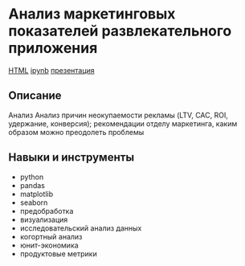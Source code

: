 # Анализ маркетинговых показателей развлекательного приложения
[HTML](https://github.com/Malakhova-Natalya/Portfolio/blob/main/marketing_project/marketing_project.html "HTML") [ipynb](https://github.com/Malakhova-Natalya/Portfolio/blob/main/marketing_project/marketing_project.ipynb "ipynb") [презентация](https://github.com/Malakhova-Natalya/Portfolio/blob/main/marketing_project/Анализ%20бизнес-показателей.pdf "презентация")
## Описание	
Анализ Анализ причин неокупаемости рекламы (LTV, CAC, ROI, удержание, конверсия); рекомендации отделу маркетинга, каким образом можно преодолеть проблемы
## Навыки и инструменты
- python 
- pandas 
- matplotlib
- seaborn
- предобработка
- визуализация
- исследовательский анализ данных
- когортный анализ
- юнит-экономика
- продуктовые метрики

